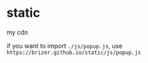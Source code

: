 # static
my cdn

if you want to import `./js/popup.js`, use `https://brizer.github.io/static/js/popup.js`
